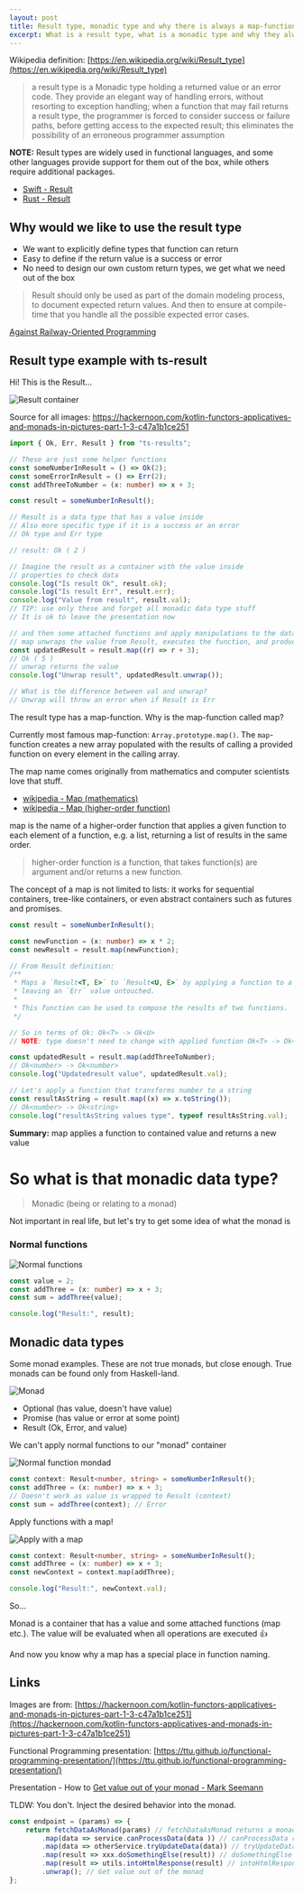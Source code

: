 ```yaml
---
layout: post
title: Result type, monadic type and why there is always a map-function?
excerpt: What is a result type, what is a monadic type and why they always have a map-function.
---
```


Wikipedia definition: [https://en.wikipedia.org/wiki/Result_type](https://en.wikipedia.org/wiki/Result_type)

> a result type is a Monadic type holding a returned value or an error code. They provide an elegant way of handling errors, without resorting to exception handling; when a function that may fail returns a result type, the programmer is forced to consider success or failure paths, before getting access to the expected result; this eliminates the possibility of an erroneous programmer assumption

**NOTE:** Result types are widely used in functional languages, and some other languages provide support for them out of the box, while others require additional packages.
- [Swift - Result](https://developer.apple.com/documentation/swift/result)
- [Rust - Result](https://doc.rust-lang.org/std/result/)

## Why would we like to use the result type

- We want to explicitly define types that function can return
- Easy to define if the return value is a success or error
- No need to design our own custom return types, we get what we need out of the box

> Result should only be used as part of the domain modeling process, to document expected return values. And then to ensure at compile-time that you handle all the possible expected error cases.

[Against Railway-Oriented Programming](https://fsharpforfunandprofit.com/posts/against-railway-oriented-programming/)

## Result type example with ts-result

Hi! This is the Result...

![Result container](/images/posts/result-type/result_type_1.png)

Source for all images: https://hackernoon.com/kotlin-functors-applicatives-and-monads-in-pictures-part-1-3-c47a1b1ce251

```ts
import { Ok, Err, Result } from "ts-results";

// These are just some helper functions
const someNumberInResult = () => Ok(2);
const someErrorInResult = () => Err(2);
const addThreeToNumber = (x: number) => x + 3;

const result = someNumberInResult();

// Result is a data type that has a value inside
// Also more specific type if it is a success or an error
// Ok type and Err type

// result: Ok ( 2 )

// Imagine the result as a container with the value inside
// properties to check data
console.log("Is result Ok", result.ok);
console.log("Is result Err", result.err);
console.log("Value from result", result.val);
// TIP: use only these and forget all monadic data type stuff
// It is ok to leave the presentation now

// and then some attached functions and apply manipulations to the data
// map unwraps the value from Result, executes the function, and produces a new Result
const updatedResult = result.map((r) => r + 3);
// Ok ( 5 )
// unwrap returns the value
console.log("Unwrap result", updatedResult.unwrap());

// What is the difference between val and unwrap?
// Unwrap will throw an error when if Result is Err
```

The result type has a map-function. Why is the map-function called map?

Currently most famous map-function: `Array.prototype.map()`. The `map`-function creates a new array populated with the results of calling a provided function on every element in the calling array.

The map name comes originally from mathematics and computer scientists love that stuff.

- [wikipedia - Map (mathematics)](https://en.wikipedia.org/wiki/Map_(mathematics))
- [wikipedia - Map (higher-order function)](https://en.wikipedia.org/wiki/Map_(higher-order_function))

map is the name of a higher-order function that applies a given function to each element of a function, e.g. a list, returning a list of results in the same order.

> higher-order function is a function, that takes function(s) are argument and/or returns a new function.

The concept of a map is not limited to lists: it works for sequential containers, tree-like containers, or even abstract containers such as futures and promises.

```ts
const result = someNumberInResult();

const newFunction = (x: number) => x * 2;
const newResult = result.map(newFunction);

// From Result definition:
/**
 * Maps a `Result<T, E>` to `Result<U, E>` by applying a function to a contained `Ok` value,
 * leaving an `Err` value untouched.
 *
 * This function can be used to compose the results of two functions.
 */

// So in terms of Ok: Ok<T> -> Ok<U>
// NOTE: type doesn't need to change with applied function Ok<T> -> Ok<T>

const updatedResult = result.map(addThreeToNumber);
// Ok<number> -> Ok<number>
console.log("Updatedresult value", updatedResult.val);

// Let's apply a function that transforms number to a string
const resultAsString = result.map((x) => x.toString());
// Ok<number> -> Ok<string>
console.log("resultAsString values type", typeof resultAsString.val);
```
__Summary:__ map applies a function to contained value and returns a new value

# So what is that monadic data type?

> Monadic (being or relating to a monad)

Not important in real life, but let's try to get some idea of what the monad is

### Normal functions

![Normal functions](/images/posts/result-type/result_type_2.png)

```ts
const value = 2;
const addThree = (x: number) => x + 3;
const sum = addThree(value);

console.log("Result:", result);
```

## Monadic data types

Some monad examples. These are not true monads, but close enough. True monads can be found only from Haskell-land.

![Monad](/images/posts/result-type/result_type_3.png)

- Optional (has value, doesn't have value)
- Promise (has value or error at some point)
- Result (Ok, Error, and value)

We can't apply normal functions to our "monad" container

![Normal function mondad](/images/posts/result-type/result_type_4.png)

```ts
const context: Result<number, string> = someNumberInResult();
const addThree = (x: number) => x + 3;
// Doesn't work as value is wrapped to Result (context)
const sum = addThree(context); // Error
```

Apply functions with a map!

![Apply with a map](/images/posts/result-type/result_type_5.png)

```ts
const context: Result<number, string> = someNumberInResult();
const addThree = (x: number) => x + 3;
const newContext = context.map(addThree);

console.log("Result:", newContext.val);
```

So...

Monad is a container that has a value and some attached functions (map etc.). The value will be evaluated when all operations are executed 👍

And now you know why a map has a special place in function naming.

## Links

Images are from: [https://hackernoon.com/kotlin-functors-applicatives-and-monads-in-pictures-part-1-3-c47a1b1ce251](https://hackernoon.com/kotlin-functors-applicatives-and-monads-in-pictures-part-1-3-c47a1b1ce251)

Functional Programming presentation: [https://ttu.github.io/functional-programming-presentation/](https://ttu.github.io/functional-programming-presentation/)

Presentation - How to [Get value out of your monad - Mark Seemann](https://www.youtube.com/watch?v=F9bznonKc64)

TLDW: You don't. Inject the desired behavior into the monad.

```js
const endpoint = (params) => {
	return fetchDataAsMonad(params) // fetchDataAsMonad returns a monad
		.map(data => service.canProcessData(data )) // canProcessData returns a monad
		.map(data => otherService.tryUpdateData(data)) // tryUpdateData returns a monad
		.map(result => xxx.doSomethingElse(result)) // doSomethingElse returns a monad
		.map(result => utils.intoHtmlResponse(result) // intoHtmlResponse returns a monad
		.unwrap(); // Get value out of the monad
};
```

